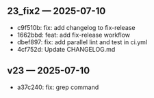 ## 23_fix2 — 2025-07-10

- c9f510b: fix: add changelog to fix-release
- 1662bbd: feat: add fix-release workflow
- dbef897: fix: add parallel lint and test in ci.yml
- 4cf752d: Update CHANGELOG.md

## v23 — 2025-07-10

- a37c240: fix: grep command
